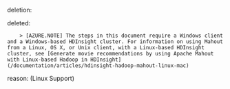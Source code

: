 deletion:

deleted:

		> [AZURE.NOTE] The steps in this document require a Windows client and a Windows-based HDInsight cluster. For information on using Mahout from a Linux, OS X, or Unix client, with a Linux-based HDInsight cluster, see [Generate movie recommendations by using Apache Mahout with Linux-based Hadoop in HDInsight](/documentation/articles/hdinsight-hadoop-mahout-linux-mac)

reason: (Linux Support)


